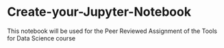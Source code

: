 # Create-your-Jupyter-Notebook
This notebook will be used for the Peer  Reviewed Assignment of the Tools for Data Science course
